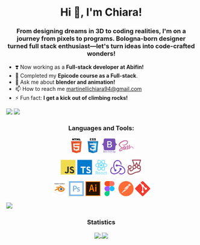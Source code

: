 <h1 align="center">Hi 👋, I'm Chiara!</h1>
<h3 align="center">From designing dreams in 3D to coding realities, I'm on a journey from pixels to programs. Bologna-born designer turned full stack enthusiast—let's turn ideas into code-crafted wonders!</h3>
<ul>
  <li> ❣️ Now working as a <b>Full-stack developer at Abifin!</b></li>
  <li> 🌱 Completed my <b>Epicode course as a Full-stack</b>.</li>
  <li> 💬 Ask me about <b>blender and animation!</b></li>
  <li> 📫 How to reach me <a href="#">martinellichiara94@gmail.com</a></li>
  <li> ⚡ Fun fact: <b>I get a kick out of climbing rocks!</b></li>
</ul>

<div> <a href="https://github.com/chiaramarti" target="_blank"><img src="https://img.shields.io/badge/GitHub-100000?style=for-the-badge&logo=github&logoColor=white" target="_blank"></a>
<a href = "mailto:martinellichiara94@gmail.com"><img src="https://img.shields.io/badge/-Gmail-%23333?style=for-the-badge&logo=gmail&logoColor=white" target="_blank"></a>
</div><h3 align="center">Languages and Tools:</h3>

<p align="center">
  <img src="https://raw.githubusercontent.com/teamedwardforever/Readme-Generator/71f25dd8b98329b168142a6b782a107b75eab178/svg/Skills/Frontend/html5-original-wordmark.svg" alt="HTML" width="40" height="40" style="margin-left: 10; margin-right: 10;"/>
  <img src="https://raw.githubusercontent.com/teamedwardforever/Readme-Generator/71f25dd8b98329b168142a6b782a107b75eab178/svg/Skills/Frontend/css3-original-wordmark.svg" alt="Css" width="40"       height="40" style="margin-left: 10; margin-right: 10;"/>
  <img src="https://raw.githubusercontent.com/teamedwardforever/Readme-Generator/71f25dd8b98329b168142a6b782a107b75eab178/svg/Skills/Frontend/bootstrap-plain-wordmark.svg" alt="Bootstrap"          width="40" height="40" style="margin-left: 10; margin-right: 10;"/>
  <img src="https://raw.githubusercontent.com/teamedwardforever/Readme-Generator/71f25dd8b98329b168142a6b782a107b75eab178/svg/Skills/Frontend/sass-original.svg" alt="Sass" width="40"             height="40" style="margin-left: 10; margin-right: 10;"/>
</p>

<p align="center">
<img src="https://raw.githubusercontent.com/teamedwardforever/Readme-Generator/71f25dd8b98329b168142a6b782a107b75eab178/svg/Skills/Languages/javascript-original.svg" alt="Javascript" width="40" height="40" style="margin-left: 10; margin-right: 10;"/>
<img src="https://raw.githubusercontent.com/teamedwardforever/Readme-Generator/71f25dd8b98329b168142a6b782a107b75eab178/svg/Skills/Languages/typescript-original.svg" alt="Typescript" width="40" height="40" style="margin-left: 10; margin-right: 10;"/>
  <img src="https://raw.githubusercontent.com/teamedwardforever/Readme-Generator/71f25dd8b98329b168142a6b782a107b75eab178/svg/Skills/Frontend/react-original-wordmark.svg" alt="React" width="40" height="40" style="margin-left: 10; margin-right: 10;"/>
  <img src="https://raw.githubusercontent.com/teamedwardforever/Readme-Generator/71f25dd8b98329b168142a6b782a107b75eab178/svg/Skills/Frontend/redux-original.svg" alt="Redux" width="40" height="40" style="margin-left: 10; margin-right: 10;"/>
  <img src="https://raw.githubusercontent.com/teamedwardforever/Readme-Generator/71f25dd8b98329b168142a6b782a107b75eab178/svg/Skills/Testing/jestjsio-icon.svg" alt="Jestjsio" width="40" height="40" style="margin-left: 10; margin-right: 10;"/>
</p>

<p align="center">
  <img src="https://raw.githubusercontent.com/teamedwardforever/Readme-Generator/71f25dd8b98329b168142a6b782a107b75eab178/svg/Skills/Software/blender_community_badge_white.svg" alt="Blender" width="40" height="40" style="margin-left: 10; margin-right: 10;"/>
  <img src="https://raw.githubusercontent.com/teamedwardforever/Readme-Generator/71f25dd8b98329b168142a6b782a107b75eab178/svg/Skills/Software/photoshop-line.svg" alt="Photoshop" width="40" height="40" style="margin-left: 10; margin-right: 10;"/>
  <img src="https://raw.githubusercontent.com/teamedwardforever/Readme-Generator/71f25dd8b98329b168142a6b782a107b75eab178/svg/Skills/Software/adobe_illustrator-icon%20(1).svg" alt="Adobe Illustrator" width="40" height="40" style="margin-left: 10; margin-right: 10;"/>
<img src="https://raw.githubusercontent.com/teamedwardforever/Readme-Generator/71f25dd8b98329b168142a6b782a107b75eab178/svg/Skills/Software/figma-icon.svg" alt="Figma" width="40" height="40" style="margin-left: 10; margin-right: 10;"/>
<img src="https://raw.githubusercontent.com/teamedwardforever/Readme-Generator/71f25dd8b98329b168142a6b782a107b75eab178/svg/Skills/Software/getpostman-icon.svg" alt="Postman" width="40" height="40" style="margin-left: 10; margin-right: 10;"/>
  <img src="https://raw.githubusercontent.com/teamedwardforever/Readme-Generator/71f25dd8b98329b168142a6b782a107b75eab178/svg/Skills/Other/git-scm-icon.svg" alt="Git" width="40" height="40" style="margin-left: 10; margin-right: 10;"/>
</p>



<img src="https://user-images.githubusercontent.com/73097560/115834477-dbab4500-a447-11eb-908a-139a6edaec5c.gif"><h3 align="center">Statistics</h3>
<div align="center">
<a href="https://github.com/chiaramarti">
<img align="center" src="http://github-profile-summary-cards.vercel.app/api/cards/stats?username=chiaramarti&theme=algolia" height="180em" />
<img align="center" src="http://github-profile-summary-cards.vercel.app/api/cards/most-commit-language?username=chiaramarti&theme=algolia" height="180em" />
</div>
